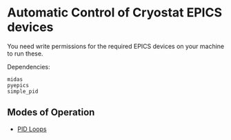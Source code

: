 # Automatic Control of Cryostat EPICS devices

You need write permissions for the required EPICS devices on your machine to run these.

Dependencies:

```
midas
pyepics
simple_pid
```

## Modes of Operation

* [PID Loops](pid/README.md)